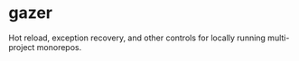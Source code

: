 # gazer
Hot reload, exception recovery, and other controls for locally running multi-project monorepos.
